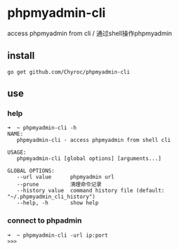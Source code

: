 # phpmyadmin-cli
access phpmyadmin from cli / 通过shell操作phpmyadmin

## install
```
go get github.com/Chyroc/phpmyadmin-cli
```

## use

### help
```
➜  ~ phpmyadmin-cli -h
NAME:
   phpmyadmin-cli - access phpmyadmin from shell cli

USAGE:
   phpmyadmin-cli [global options] [arguments...]

GLOBAL OPTIONS:
   --url value      phpmyadmin url
   --prune          清理命令记录
   --history value  command history file (default: "~/.phpmyadmin_cli_history")
   --help, -h       show help
```

### connect to phpadmin
```
➜  ~ phpmyadmin-cli -url ip:port
>>>
```
